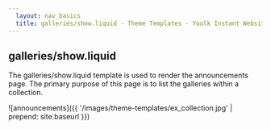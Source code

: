 ```yaml
---
  layout: nav_basics
  title: galleries/show.liquid - Theme Templates - Yoolk Instant Website Themes
---
```


<h2 class="section-title">galleries/show.liquid</h2>

The galleries/show.liquid template is used to render the announcements page. The primary purpose of this page is to list the galleries within a collection.

![announcements]({{ '/images/theme-templates/ex_collection.jpg' | prepend: site.baseurl }})

